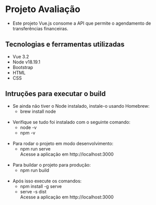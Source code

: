 # Projeto Avaliação
- Este projeto Vue.js consome a API que permite o agendamento de transferências financeiras.

## Tecnologias e ferramentas utilizadas

- Vue 3.2
- Node v18.19.1
- Bootstrap
- HTML
- CSS

## Intruções para executar o build

- Se ainda não tiver o Node instalado, instale-o usando Homebrew:
  - brew install node
    <br>
    <br>
- Verifique se tudo foi instalado com o seguinte comando:
  - node -v
    <br>
  - npm -v
    <br>
    <br>
- Para rodar o projeto em modo desenvolvimento:
  - npm run serve
    <br>
    Acesse a aplicação em http://localhost:3000
    <br>
    <br>
- Para buildar o projeto para produção:
  - npm run build
    <br>
    <br>
- Após isso execute os comandos:
  - npm install -g serve
  - serve -s dist
    <br>
    Acesse a aplicação em http://localhost:3000



